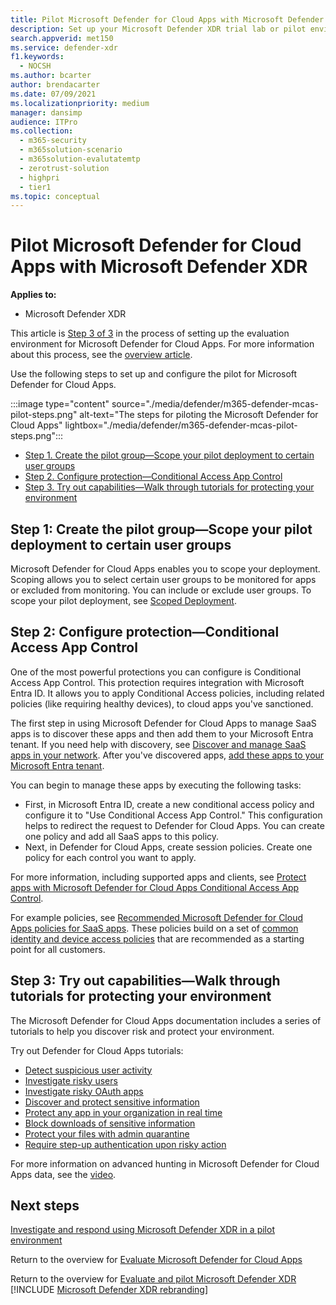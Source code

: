 ```yaml
---
title: Pilot Microsoft Defender for Cloud Apps with Microsoft Defender XDR
description: Set up your Microsoft Defender XDR trial lab or pilot environment to test and experience the security solution designed to protect devices, identity, data, and applications.
search.appverid: met150
ms.service: defender-xdr
f1.keywords: 
  - NOCSH
ms.author: bcarter
author: brendacarter
ms.date: 07/09/2021
ms.localizationpriority: medium
manager: dansimp
audience: ITPro
ms.collection: 
  - m365-security
  - m365solution-scenario
  - m365solution-evalutatemtp
  - zerotrust-solution
  - highpri
  - tier1
ms.topic: conceptual
---
```


# Pilot Microsoft Defender for Cloud Apps with Microsoft Defender XDR


**Applies to:**
- Microsoft Defender XDR

This article is [Step 3 of 3](eval-defender-mcas-overview.md) in the process of setting up the evaluation environment for Microsoft Defender for Cloud Apps. For more information about this process, see the [overview article](eval-defender-mcas-overview.md).

Use the following steps to set up and configure the pilot for Microsoft Defender for Cloud Apps.


:::image type="content" source="./media/defender/m365-defender-mcas-pilot-steps.png" alt-text="The steps for piloting the Microsoft Defender for Cloud Apps" lightbox="./media/defender/m365-defender-mcas-pilot-steps.png":::
- [Step 1. Create the pilot group—Scope your pilot deployment to certain user groups](#step-1-create-the-pilot-groupscope-your-pilot-deployment-to-certain-user-groups)
- [Step 2. Configure protection—Conditional Access App Control](#step-2-configure-protectionconditional-access-app-control)
- [Step 3. Try out capabilities—Walk through tutorials for protecting your environment](#step-3-try-out-capabilitieswalk-through-tutorials-for-protecting-your-environment) 

## Step 1: Create the pilot group—Scope your pilot deployment to certain user groups

Microsoft Defender for Cloud Apps enables you to scope your deployment. Scoping allows you to select certain user groups to be monitored for apps or excluded from monitoring. You can include or exclude user groups. To scope your pilot deployment, see [Scoped Deployment](/defender-cloud-apps/scoped-deployment).


## Step 2: Configure protection—Conditional Access App Control

One of the most powerful protections you can configure is Conditional Access App Control. This protection requires integration with Microsoft Entra ID. It allows you to apply Conditional Access policies, including related policies (like requiring healthy devices), to cloud apps you've sanctioned. 

The first step in using Microsoft Defender for Cloud Apps to manage SaaS apps is to discover these apps and then add them to your Microsoft Entra tenant. If you need help with discovery, see [Discover and manage SaaS apps in your network](/defender-cloud-apps/tutorial-shadow-it). After you've discovered apps, [add these apps to your Microsoft Entra tenant](/azure/active-directory/manage-apps/add-application-portal).

You can begin to manage these apps by executing the following tasks:

- First, in Microsoft Entra ID, create a new conditional access policy and configure it to "Use Conditional Access App Control." This configuration helps to redirect the request to Defender for Cloud Apps. You can create one policy and add all SaaS apps to this policy.
- Next, in Defender for Cloud Apps, create session policies. Create one policy for each control you want to apply.

For more information, including supported apps and clients, see [Protect apps with Microsoft Defender for Cloud Apps Conditional Access App Control](/defender-cloud-apps/proxy-intro-aad). 

For example policies, see [Recommended Microsoft Defender for Cloud Apps policies for SaaS apps](../defender-office-365/zero-trust-identity-device-access-policies-mcas-saas.md). These policies build on a set of [common identity and device access policies](../defender-office-365/zero-trust-identity-device-access-policies-overview.md) that are recommended as a starting point for all customers. 

## Step 3: Try out capabilities—Walk through tutorials for protecting your environment 

The Microsoft Defender for Cloud Apps documentation includes a series of tutorials to help you discover risk and protect your environment. 

Try out Defender for Cloud Apps tutorials:

- [Detect suspicious user activity](/defender-cloud-apps/tutorial-suspicious-activity)
- [Investigate risky users](/defender-cloud-apps/tutorial-ueba)
- [Investigate risky OAuth apps](/defender-cloud-apps/investigate-risky-oauth)
- [Discover and protect sensitive information](/defender-cloud-apps/tutorial-dlp)
- [Protect any app in your organization in real time](/defender-cloud-apps/tutorial-proxy)
- [Block downloads of sensitive information](/defender-cloud-apps/use-case-proxy-block-session-aad)
- [Protect your files with admin quarantine](/defender-cloud-apps/use-case-admin-quarantine)
- [Require step-up authentication upon risky action](/defender-cloud-apps/tutorial-step-up-authentication)

For more information on advanced hunting in Microsoft Defender for Cloud Apps data, see the [video](https://www.microsoft.com/en-us/videoplayer/embed/RWFISa).

## Next steps

[Investigate and respond using Microsoft Defender XDR in a pilot environment](eval-defender-investigate-respond.md)

Return to the overview for [Evaluate Microsoft Defender for Cloud Apps](eval-defender-mcas-overview.md)

Return to the overview for [Evaluate and pilot Microsoft Defender XDR](eval-overview.md)
[!INCLUDE [Microsoft Defender XDR rebranding](../includes/defender-m3d-techcommunity.md)]
